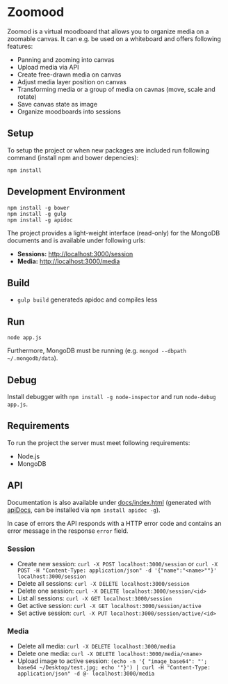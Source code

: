 # Zoomood

Zoomod is a virtual moodboard that allows you to organize media on a zoomable canvas.
It can e.g. be used on a whiteboard and offers following features:

- Panning and zooming into canvas
- Upload media via API
- Create free-drawn media on canvas
- Adjust media layer position on canvas
- Transforming media or a group of media on cavnas (move, scale and rotate)
- Save canvas state as image
- Organize moodboards into sessions

## Setup

To setup the project or when new packages are included run following command (install npm and bower depencies):

```
npm install
```

## Development Environment

```
npm install -g bower
npm install -g gulp
npm install -g apidoc
```

The project provides a light-weight interface (read-only) for the MongoDB documents and is available under following urls:

- **Sessions:** [http://localhost:3000/session](http://localhost:3000/session)
- **Media:** [http://localhost:3000/media](http://localhost:3000/media)

## Build

- `gulp build` generateds apidoc and compiles less

## Run

```
node app.js
```

Furthermore, MongoDB must be running (e.g. `mongod --dbpath ~/.mongodb/data`).

## Debug

Install debugger with `npm install -g node-inspector` and run `node-debug app.js`.

## Requirements

To run the project the server must meet following requirements:

- Node.js
- MongoDB

## API

Documentation is also available under [docs/index.html](doc/index.html) (generated with [apiDocs](http://apidocjs.com), can be installed via `npm install apidoc -g`).

In case of errors the API responds with a HTTP error code and contains an error message in the response `error` field.

### Session

- Create new session: `curl -X POST localhost:3000/session` or `curl -X POST -H "Content-Type: application/json" -d '{"name":"<name>""}' localhost:3000/session`
- Delete all sessions: `curl -X DELETE localhost:3000/session`
- Delete one session: `curl -X DELETE localhost:3000/session/<id>`
- List all sessions: `curl -X GET localhost:3000/session`
- Get active session: `curl -X GET localhost:3000/session/active`
- Set active session: `curl -X PUT localhost:3000/session/active/<id>`

### Media

- Delete all media: `curl -X DELETE localhost:3000/media`
- Delete one media: `curl -X DELETE localhost:3000/media/<name>`
- Upload image to active session: `(echo -n '{ "image_base64": "'; base64 ~/Desktop/test.jpg; echo '"}') | curl -H "Content-Type: application/json" -d @- localhost:3000/media`
